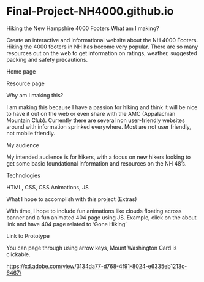 # Final-Project-NH4000.github.io
Hiking the New Hampshire 4000 Footers 
What am I making?

Create an interactive and informational website about the NH 4000 Footers. Hiking the 4000 footers in NH has become very popular. There are so many resources out on the web to get information on ratings, weather, suggested packing and safety precautions.

Home page

Resource page

 

Why am I making this? 

I am making this because I have a passion for hiking and think it will be nice to have it out on the web or even share with the AMC (Appalachian Mountain Club). Currently there are several non user-friendly websites around with information sprinked everywhere. Most are not user friendly, not mobile friendly.

 

My audience

My intended audience is for hikers, with a focus on new hikers looking to get some basic foundational information and resources on the NH 48’s. 

 

Technologies 

HTML, CSS, CSS Animations, JS

 

What I hope to accomplish with this project (Extras) 

With time, I hope to include fun animations like clouds floating across banner and a fun animated 404 page using JS. Example, click on the about link and have 404 page related to ‘Gone Hiking’ 



Link to Prototype 

You can page through using arrow keys, Mount Washington Card is clickable.

 

https://xd.adobe.com/view/3134da77-d768-4f91-8024-e6335eb1213c-6467/


